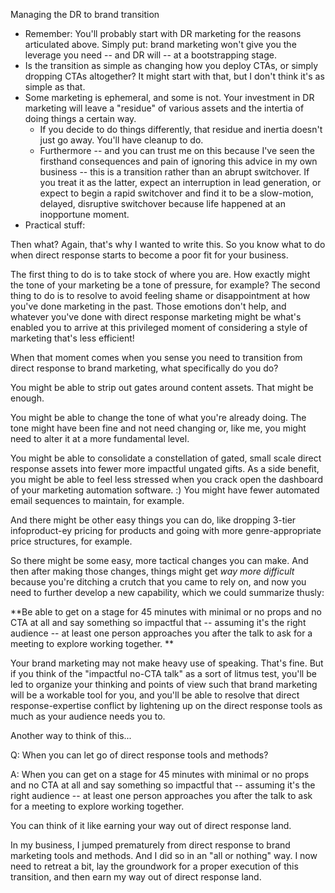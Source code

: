 Managing the DR to brand transition

- Remember: You'll probably start with DR marketing for the reasons articulated above. Simply put: brand marketing won't give you the leverage you need -- and DR will -- at a bootstrapping stage.
- Is the transition as simple as changing how you deploy CTAs, or simply dropping CTAs altogether? It might start with that, but I don't think it's as simple as that.
- Some marketing is ephemeral, and some is not. Your investment in DR marketing will leave a "residue" of various assets and the intertia of doing things a certain way. 
	- If you decide to do things differently, that residue and inertia doesn't just go away. You'll have cleanup to do.
	- Furthermore -- and you can trust me on this because I've seen the firsthand consequences and pain of ignoring this advice in my own business -- this is a transition rather than an abrupt switchover. If you treat it as the latter, expect an interruption in lead generation, or expect to begin a rapid switchover and find it to be a slow-motion, delayed, disruptive switchover because life happened at an inopportune moment.
- Practical stuff:

Then what? Again, that's why I wanted to write this. So you know what to do when direct response starts to become a poor fit for your business.

The first thing to do is to take stock of where you are. How exactly might the tone of your marketing be a tone of pressure, for example? The second thing to do is to resolve to avoid feeling shame or disappointment at how you've done marketing in the past. Those emotions don't help, and whatever you've done with direct response marketing might be what's enabled you to arrive at this privileged moment of considering a style of marketing that's less efficient!

When that moment comes when you sense you need to transition from direct response to brand marketing, what specifically do you do?

You might be able to strip out gates around content assets. That might be enough.

You might be able to change the tone of what you're already doing. The tone might have been fine and not need changing or, like me, you might need to alter it at a more fundamental level.

You might be able to consolidate a constellation of gated, small scale direct response assets into fewer more impactful ungated gifts. As a side benefit, you might be able to feel less stressed when you crack open the dashboard of your marketing automation software. :) You might have fewer automated email sequences to maintain, for example.

And there might be other easy things you can do, like dropping 3-tier infoproduct-ey pricing for products and going with more genre-appropriate price structures, for example.

So there might be some easy, more tactical changes you can make. And then after making those changes, things might get _way more difficult_ because you're ditching a crutch that you came to rely on, and now you need to further develop a new capability, which we could summarize thusly:

**Be able to get on a stage for 45 minutes with minimal or no props and no CTA at all and say something so impactful that -- assuming it's the right audience -- at least one person approaches you after the talk to ask for a meeting to explore working together. **

Your brand marketing may not make heavy use of speaking. That's fine. But if you think of the "impactful no-CTA talk" as a sort of litmus test, you'll be led to organize your thinking and points of view such that brand marketing will be a workable tool for you, and you'll be able to resolve that direct response-expertise conflict by lightening up on the direct response tools as much as your audience needs you to.

Another way to think of this...

Q: When you can let go of direct response tools and methods? 

A: When you can get on a stage for 45 minutes with minimal or no props and no CTA at all and say something so impactful that -- assuming it's the right audience -- at least one person approaches you after the talk to ask for a meeting to explore working together. 

You can think of it like earning your way out of direct response land.

In my business, I jumped prematurely from direct response to brand marketing tools and methods. And I did so in an "all or nothing" way. I now need to retreat a bit, lay the groundwork for a proper execution of this transition, and then earn my way out of direct response land.